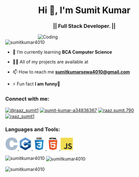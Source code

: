 <h1 align="center">Hi 👋, I'm Sumit Kumar</h1>
<h3 align="center">|| Full Stack Developer. ||</h3>

<img align="right"
    src="https://user-images.githubusercontent.com/55389276/140866485-8fb1c876-9a8f-4d6a-98dc-08c4981eaf70.gif"
    alt="Coding" width="400">

<p align="left"> <img
        src="https://komarev.com/ghpvc/?username=sumitkumar4010&label=Profile%20views&color=0e75b6&style=flat"
        alt="sumitkumar4010" /> </p>

- 🌱 I’m currently learning **BCA Computer Science**

- 👨‍💻 All of my projects are available at 

- 📫 How to reach me **sumitkumarsewa4010@gmail.com**

- ⚡ Fun fact **I am funny🥰**

<h3 align="left">Connect with me:</h3>
<p align="left">
    <a href="https://twitter.com/@raaz_sumit1" target="blank"><img align="center"
            src="https://raw.githubusercontent.com/rahuldkjain/github-profile-readme-generator/master/src/images/icons/Social/twitter.svg"
            alt="@raaz_sumit1" height="30" width="40" /></a>
    <a href="https://linkedin.com/in/sumit-kumar-a34836367" target="blank"><img align="center"
            src="https://raw.githubusercontent.com/rahuldkjain/github-profile-readme-generator/master/src/images/icons/Social/linked-in-alt.svg"
            alt="sumit-kumar-a34836367" height="30" width="40" /></a>
    <a href="https://fb.com/raaz.sumit.790" target="blank"><img align="center"
            src="https://raw.githubusercontent.com/rahuldkjain/github-profile-readme-generator/master/src/images/icons/Social/facebook.svg"
            alt="raaz.sumit.790" height="30" width="40" /></a>
    <a href="https://instagram.com/raaz_sumit1" target="blank"><img align="center"
            src="https://raw.githubusercontent.com/rahuldkjain/github-profile-readme-generator/master/src/images/icons/Social/instagram.svg"
            alt="raaz_sumit1" height="30" width="40" /></a>
</p>

<h3 align="left">Languages and Tools:</h3>
<p align="left"> <a href="https://www.cprogramming.com/" target="_blank" rel="noreferrer"> <img
            src="https://raw.githubusercontent.com/devicons/devicon/master/icons/c/c-original.svg" alt="c" width="40"
            height="40" /> </a> <a href="https://www.w3schools.com/cpp/" target="_blank" rel="noreferrer"> <img
            src="https://raw.githubusercontent.com/devicons/devicon/master/icons/cplusplus/cplusplus-original.svg"
            alt="cplusplus" width="40" height="40" /> </a> <a href="https://www.w3schools.com/css/" target="_blank"
        rel="noreferrer"> <img
            src="https://raw.githubusercontent.com/devicons/devicon/master/icons/css3/css3-original-wordmark.svg"
            alt="css3" width="40" height="40" /> </a> <a href="https://www.w3.org/html/" target="_blank"
        rel="noreferrer"> <img
            src="https://raw.githubusercontent.com/devicons/devicon/master/icons/html5/html5-original-wordmark.svg"
            alt="html5" width="40" height="40" /> </a> <a href="https://developer.mozilla.org/en-US/docs/Web/JavaScript"
        target="_blank" rel="noreferrer"> <img
            src="https://raw.githubusercontent.com/devicons/devicon/master/icons/javascript/javascript-original.svg"
            alt="javascript" width="40" height="40" /> </a> </p>

<p><img align="left"
        src="https://github-readme-stats.vercel.app/api/top-langs?username=sumitkumar4010&show_icons=true&locale=en&layout=compact"
        alt="sumitkumar4010" /></p>

<p>&nbsp;<img align="center"
        src="https://github-readme-stats.vercel.app/api?username=sumitkumar4010&show_icons=true&locale=en"
        alt="sumitkumar4010" /></p>

<p><img align="center" src="https://github-readme-streak-stats.herokuapp.com/?user=sumitkumar4010&"
        alt="sumitkumar4010" /></p>

